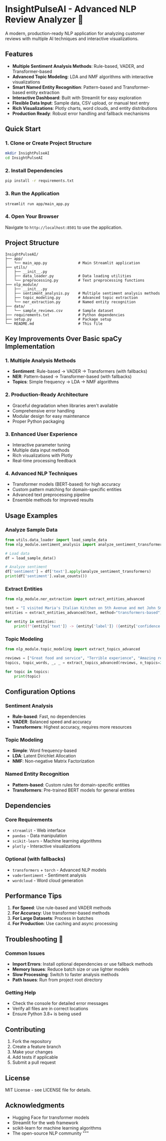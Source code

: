 # InsightPulseAI - Advanced NLP Review Analyzer 🧠

A modern, production-ready NLP application for analyzing customer reviews with multiple AI techniques and interactive visualizations.

## Features 

- **Multiple Sentiment Analysis Methods**: Rule-based, VADER, and Transformer-based
- **Advanced Topic Modeling**: LDA and NMF algorithms with interactive visualizations  
- **Smart Named Entity Recognition**: Pattern-based and Transformer-based entity extraction
- **Interactive Dashboard**: Built with Streamlit for easy exploration
- **Flexible Data Input**: Sample data, CSV upload, or manual text entry
- **Rich Visualizations**: Plotly charts, word clouds, and entity distributions
- **Production Ready**: Robust error handling and fallback mechanisms

## Quick Start 

### 1. Clone or Create Project Structure
```bash
mkdir InsightPulseAI
cd InsightPulseAI
```

### 2. Install Dependencies
```bash
pip install -r requirements.txt
```

### 3. Run the Application
```bash
streamlit run app/main_app.py
```

### 4. Open Your Browser
Navigate to `http://localhost:8501` to use the application.

## Project Structure 

```
InsightPulseAI/
├── app/
│   └── main_app.py              # Main Streamlit application
├── utils/
│   ├── __init__.py
│   ├── data_loader.py           # Data loading utilities
│   └── preprocessing.py         # Text preprocessing functions
├── nlp_module/
│   ├── __init__.py
│   ├── sentiment_analysis.py    # Multiple sentiment analysis methods
│   ├── topic_modeling.py        # Advanced topic extraction
│   └── ner_extraction.py        # Named entity recognition
├── data/
│   └── sample_reviews.csv       # Sample dataset
├── requirements.txt             # Python dependencies
├── setup.py                     # Package setup
└── README.md                    # This file
```

## Key Improvements Over Basic spaCy Implementation 

### 1. **Multiple Analysis Methods**
- **Sentiment**: Rule-based → VADER → Transformers (with fallbacks)
- **NER**: Pattern-based → Transformer-based (with fallbacks)  
- **Topics**: Simple frequency → LDA → NMF algorithms

### 2. **Production-Ready Architecture**
- Graceful degradation when libraries aren't available
- Comprehensive error handling
- Modular design for easy maintenance
- Proper Python packaging

### 3. **Enhanced User Experience**
- Interactive parameter tuning
- Multiple data input methods
- Rich visualizations with Plotly
- Real-time processing feedback

### 4. **Advanced NLP Techniques**
- Transformer models (BERT-based) for high accuracy
- Custom pattern matching for domain-specific entities
- Advanced text preprocessing pipeline
- Ensemble methods for improved results

## Usage Examples 

### Analyze Sample Data
```python
from utils.data_loader import load_sample_data
from nlp_module.sentiment_analysis import analyze_sentiment_transformers

# Load data
df = load_sample_data()

# Analyze sentiment
df['sentiment'] = df['text'].apply(analyze_sentiment_transformers)
print(df['sentiment'].value_counts())
```

### Extract Entities
```python
from nlp_module.ner_extraction import extract_entities_advanced

text = "I visited Maria's Italian Kitchen on 5th Avenue and met John Smith."
entities = extract_entities_advanced(text, method="transformers-based")

for entity in entities:
    print(f"{entity['text']} -> {entity['label']} ({entity['confidence']:.2f})")
```

### Topic Modeling
```python
from nlp_module.topic_modeling import extract_topics_advanced

reviews = ["Great food and service", "Terrible experience", "Amazing restaurant"]
topics, topic_words, _, _ = extract_topics_advanced(reviews, n_topics=2)

for topic in topics:
    print(topic)
```

## Configuration Options 

### Sentiment Analysis
- **Rule-based**: Fast, no dependencies
- **VADER**: Balanced speed and accuracy
- **Transformers**: Highest accuracy, requires more resources

### Topic Modeling  
- **Simple**: Word frequency-based
- **LDA**: Latent Dirichlet Allocation
- **NMF**: Non-negative Matrix Factorization

### Named Entity Recognition
- **Pattern-based**: Custom rules for domain-specific entities
- **Transformers**: Pre-trained BERT models for general entities

## Dependencies 

### Core Requirements
- `streamlit` - Web interface
- `pandas` - Data manipulation
- `scikit-learn` - Machine learning algorithms
- `plotly` - Interactive visualizations

### Optional (with fallbacks)
- `transformers` + `torch` - Advanced NLP models
- `vaderSentiment` - Sentiment analysis
- `wordcloud` - Word cloud generation

## Performance Tips 

1. **For Speed**: Use rule-based and VADER methods
2. **For Accuracy**: Use transformer-based methods
3. **For Large Datasets**: Process in batches
4. **For Production**: Use caching and async processing

## Troubleshooting 🔧

### Common Issues
- **Import Errors**: Install optional dependencies or use fallback methods
- **Memory Issues**: Reduce batch size or use lighter models  
- **Slow Processing**: Switch to faster analysis methods
- **Path Issues**: Run from project root directory

### Getting Help
- Check the console for detailed error messages
- Verify all files are in correct locations
- Ensure Python 3.8+ is being used

## Contributing 

1. Fork the repository
2. Create a feature branch
3. Make your changes
4. Add tests if applicable
5. Submit a pull request

## License 

MIT License - see LICENSE file for details.

## Acknowledgments 

- Hugging Face for transformer models
- Streamlit for the web framework
- scikit-learn for machine learning algorithms
- The open-source NLP community
"""
